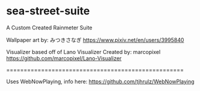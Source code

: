 # sea-street-suite
A Custom Created Rainmeter Suite

Wallpaper art by: みつきさなぎ
https://www.pixiv.net/en/users/3995840

Visualizer based off of Lano Visualizer
Created by: marcopixel
https://github.com/marcopixel/Lano-Visualizer

===================================================

Uses WebNowPlaying, info here:
https://github.com/tjhrulz/WebNowPlaying
